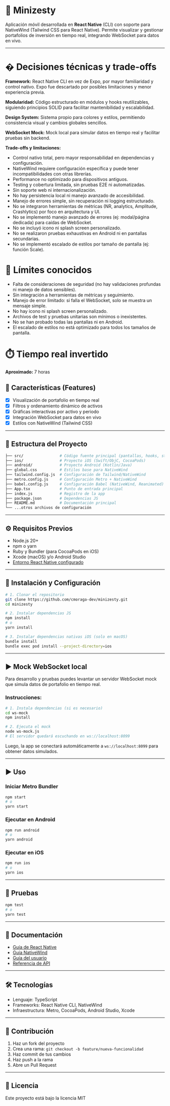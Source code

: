 # 📌 Minizesty

Aplicación móvil desarrollada en **React Native** (CLI) con soporte para NativeWind (Tailwind CSS para React Native). Permite visualizar y gestionar portafolios de inversión en tiempo real, integrando WebSocket para datos en vivo.

---
# � Decisiones técnicas y trade-offs

**Framework:** React Native CLI en vez de Expo, por mayor familiaridad y control nativo. Expo fue descartado por posibles limitaciones y menor experiencia previa.

**Modularidad:** Código estructurado en módulos y hooks reutilizables, siguiendo principios SOLID para facilitar mantenibilidad y escalabilidad.

**Design System:** Sistema propio para colores y estilos, permitiendo consistencia visual y cambios globales sencillos.

**WebSocket Mock:** Mock local para simular datos en tiempo real y facilitar pruebas sin backend.

**Trade-offs y limitaciones:**
- Control nativo total, pero mayor responsabilidad en dependencias y configuración.
- NativeWind requiere configuración específica y puede tener incompatibilidades con otras librerías.
- Performance no optimizado para dispositivos antiguos.
- Testing y cobertura limitada, sin pruebas E2E ni automatizadas.
- Sin soporte web ni internacionalización.
- No hay persistencia local ni manejo avanzado de accesibilidad.
- Manejo de errores simple, sin recuperación ni logging estructurado.
- No se integraron herramientas de métricas (NR, analytics, Amplitude, Crashlytics) por foco en arquitectura y UI.
- No se implementó manejo avanzado de errores (ej: modal/página dedicada) para caídas de WebSocket.
- No se incluyó icono ni splash screen personalizado.
- No se realizaron pruebas exhaustivas en Android ni en pantallas secundarias.
- No se implementó escalado de estilos por tamaño de pantalla (ej: función Scale).

# 🚧 Límites conocidos

- Falta de consideraciones de seguridad (no hay validaciones profundas ni manejo de datos sensibles).
- Sin integración a herramientas de métricas y seguimiento.
- Manejo de error limitado: si falla el WebSocket, solo se muestra un mensaje simple.
- No hay icono ni splash screen personalizado.
- Archivos de test y pruebas unitarias son mínimos o inexistentes.
- No se han probado todas las pantallas ni en Android.
- El escalado de estilos no está optimizado para todos los tamaños de pantalla.

# ⏱️ Tiempo real invertido

**Aproximado:** 7 horas


## 🚀 Características (Features)
- [x] Visualización de portafolio en tiempo real
- [x] Filtros y ordenamiento dinámico de activos
- [x] Gráficas interactivas por activo y periodo
- [x] Integración WebSocket para datos en vivo
- [x] Estilos con NativeWind (Tailwind CSS)

---

## 📂 Estructura del Proyecto
```bash
├── src/                # Código fuente principal (pantallas, hooks, stores, utils)
├── ios/                # Proyecto iOS (Swift/ObjC, CocoaPods)
├── android/            # Proyecto Android (Kotlin/Java)
├── global.css          # Estilos base para NativeWind
├── tailwind.config.js  # Configuración de Tailwind/NativeWind
├── metro.config.js     # Configuración Metro + NativeWind
├── babel.config.js     # Configuración Babel (NativeWind, Reanimated)
├── App.tsx             # Punto de entrada principal
├── index.js            # Registro de la app
├── package.json        # Dependencias JS
├── README.md           # Documentación principal
└── ...otros archivos de configuración
```

---

## ⚙️ Requisitos Previos
- Node.js 20+
- npm o yarn
- Ruby y Bundler (para CocoaPods en iOS)
- Xcode (macOS) y/o Android Studio
- [Entorno React Native configurado](https://reactnative.dev/docs/environment-setup)

---

## 🔧 Instalación y Configuración

```bash
# 1. Clonar el repositorio
git clone https://github.com/cmoraga-dev/minizesty.git
cd minizesty

# 2. Instalar dependencias JS
npm install
# o
yarn install

# 3. Instalar dependencias nativas iOS (solo en macOS)
bundle install
bundle exec pod install --project-directory=ios
```

---


## ▶️ Mock WebSocket local

Para desarrollo y pruebas puedes levantar un servidor WebSocket mock que simula datos de portafolio en tiempo real.

### Instrucciones:

```bash
# 1. Instala dependencias (si es necesario)
cd ws-mock
npm install

# 2. Ejecuta el mock
node ws-mock.js
# El servidor quedará escuchando en ws://localhost:8099
```

Luego, la app se conectará automáticamente a `ws://localhost:8099` para obtener datos simulados.

---

## ▶️ Uso

### Iniciar Metro Bundler
```bash
npm start
# o
yarn start
```

### Ejecutar en Android
```bash
npm run android
# o
yarn android
```

### Ejecutar en iOS
```bash
npm run ios
# o
yarn ios
```

---

## 🧪 Pruebas

```bash
npm test
# o
yarn test
```

---

## 📖 Documentación

- [Guía de React Native](https://reactnative.dev/docs/getting-started)
- [Guía NativeWind](https://www.nativewind.dev/quick-starts/react-native)
- [Guía del usuario](docs/user_guide.md)  
- [Referencia de API](docs/api_reference.md)  

---

## 🛠️ Tecnologías

- Lenguaje: TypeScript
- Frameworks: React Native CLI, NativeWind
- Infraestructura: Metro, CocoaPods, Android Studio, Xcode

---

## 🤝 Contribución

1. Haz un fork del proyecto  
2. Crea una rama: `git checkout -b feature/nueva-funcionalidad`  
3. Haz commit de tus cambios  
4. Haz push a la rama  
5. Abre un Pull Request  

---

## 📜 Licencia

Este proyecto está bajo la licencia MIT
